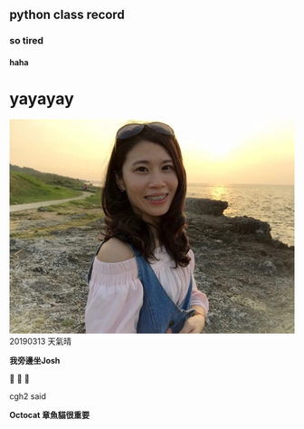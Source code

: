 ## python class record

### so tired

#### haha

# yayayay

![hey](14753954_1512743542075573_7893702453326808026_o.jpg)
20190313 天氣晴

**我旁邊坐Josh**


🗿
:shit:
:poop:



cgh2 said

**Octocat 章魚貓很重要**
